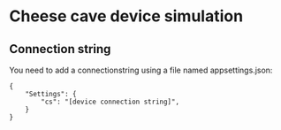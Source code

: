# Cheese cave device simulation

## Connection string

You need to add a connectionstring using a file named appsettings.json:

```
{
    "Settings": {
        "cs": "[device connection string]",
    }
}
```